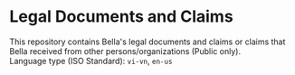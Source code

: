 # Legal Documents and Claims
This repository contains Bella's legal documents and claims or claims that Bella received from other persons/organizations (Public only).
<br> 
Language type (ISO Standard): `vi-vn`, `en-us`
